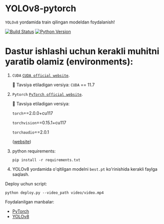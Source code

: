 # YOLOv8-pytorch

`YOLOv8` yordamida train qilingan modeldan foydalanish!


[![Build Status](https://img.shields.io/endpoint.svg?url=https%3A%2F%2Factions-badge.atrox.dev%2Fatrox%2Fsync-dotenv%2Fbadge&style=flat)](https://github.com/MisterFoziljon/Face-Detection)
[![Python Version](https://img.shields.io/badge/Python-3.7--3.11-FFD43B?logo=python)](https://github.com/MisterFoziljon/Face-Detection)


# Dastur ishlashi uchun kerakli muhitni yaratib olamiz (environments):

1. `CUDA` [`CUDA official website`](https://docs.nvidia.com/cuda/cuda-installation-guide-linux/index.html#download-the-nvidia-cuda-toolkit).

   🚀 Tavsiya etiladigan versiya: `CUDA` == 11.7

2. `Pytorch` [`PyTorch official website`](https://pytorch.org).

   🚀 Tavsiya etiladigan versiya: 
   
   `torch`==2.0.0+cu117 
   
   `torchvision`==0.15.1+cu117 
   
   `torchaudio`==2.0.1 
   
   ([website](https://pytorch.org/get-started/previous-versions/))
   

3. python requirements:

   ``` shell
   pip install -r requirements.txt
   ```


4. YOLOv8 yordamida o'qitilgan modelni `best.pt` ko'rinishida kerakli faylga saqlash.


Deploy uchun script:

``` shell
python deploy.py --video_path video/video.mp4
```

Foydalanilgan manbalar: 
* [PyTorch](https://pytorch.org)
* [YOLOv8](https://github.com/ultralytics/ultralytics)
